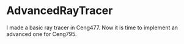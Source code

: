 # AdvancedRayTracer
I made a basic ray tracer in Ceng477. Now it is time to implement an advanced one for Ceng795.
